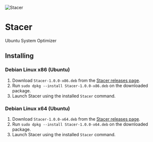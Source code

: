 ![Stacer](https://raw.githubusercontent.com/oguzhaninan/Stacer-Ubuntu-System-Optimizer/master/style/img/icon.png)
# Stacer
Ubuntu System Optimizer

## Installing

### Debian Linux x86 (Ubuntu)

1. Download `Stacer-1.0.0-x86.deb` from the [Stacer releases page](https://github.com/atom/atom/releases/latest).
2. Run `sudo dpkg --install Stacer-1.0.0-x86.deb` on the downloaded package.
3. Launch Stacer using the installed `Stacer` command.

### Debian Linux x64 (Ubuntu)

1. Download `Stacer-1.0.0-x64.deb` from the [Stacer releases page](https://github.com/atom/atom/releases/latest).
2. Run `sudo dpkg --install Stacer-1.0.0-x64.deb` on the downloaded package.
3. Launch Stacer using the installed `Stacer` command.

